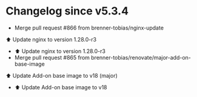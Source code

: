 # Changelog since v5.3.4
- Merge pull request #866 from brenner-tobias/nginx-update

⬆️ Update nginx to version 1.28.0-r3 
- ⬆️ Update nginx to version 1.28.0-r3 
- Merge pull request #865 from brenner-tobias/renovate/major-add-on-base-image

⬆️ Update Add-on base image to v18 (major) 
- ⬆️ Update Add-on base image to v18 
